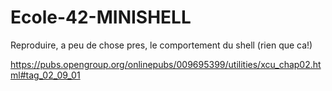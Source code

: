 # Ecole-42-MINISHELL
Reproduire, a peu de chose pres, le comportement du shell (rien que ca!)

https://pubs.opengroup.org/onlinepubs/009695399/utilities/xcu_chap02.html#tag_02_09_01
